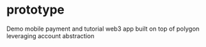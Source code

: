 # prototype
Demo mobile payment and tutorial web3 app built on top of polygon leveraging account abstraction 
